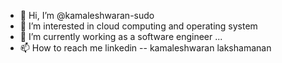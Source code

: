 - 👋 Hi, I’m @kamaleshwaran-sudo
- 👀 I’m interested in cloud computing and operating system
- 🌱 I’m currently working as a software engineer ...
- 📫 How to reach me linkedin -- kamaleshwaran lakshamanan

<!---
kamaleshwaran-sudo/kamaleshwaran-sudo is a ✨ special ✨ repository because its `README.md` (this file) appears on your GitHub profile.
You can click the Preview link to take a look at your changes.
--->
